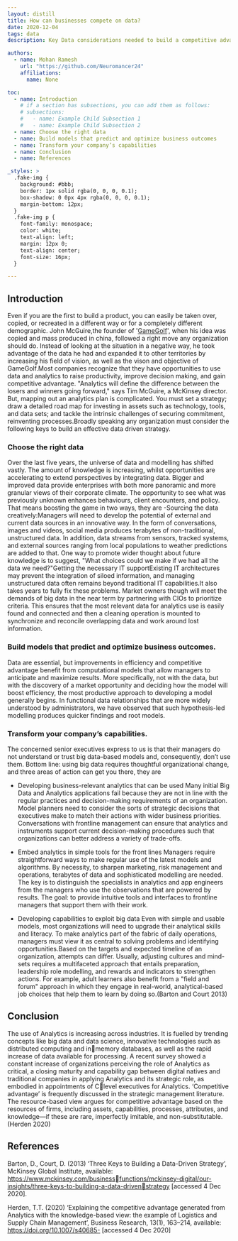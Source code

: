 ```yaml
---
layout: distill
title: How can businesses compete on data?
date: 2020-12-04
tags: data
description: Key Data considerations needed to build a competitive advantage.

authors:
  - name: Mohan Ramesh
    url: "https://github.com/Neuromancer24"
    affiliations: 
      name: None

toc:
  - name: Introduction
    # if a section has subsections, you can add them as follows:
    # subsections:
    #   - name: Example Child Subsection 1
    #   - name: Example Child Subsection 2
  - name: Choose the right data
  - name: Build models that predict and optimize business outcomes
  - name: Transform your company’s capabilities 
  - name: Conclusion
  - name: References

_styles: >
  .fake-img {
    background: #bbb;
    border: 1px solid rgba(0, 0, 0, 0.1);
    box-shadow: 0 0px 4px rgba(0, 0, 0, 0.1);
    margin-bottom: 12px;
  }
  .fake-img p {
    font-family: monospace;
    color: white;
    text-align: left;
    margin: 12px 0;
    text-align: center;
    font-size: 16px;
  }

---
```

## Introduction

Even if you are the first to build a product, you can easily be taken over, copied, or recreated in a different way or for a completely different demographic. John McGuire,the founder of '[GameGolf](https://www.gamegolf.com/about)', when his idea was copied and mass produced in china, followed a right move any organization should do. Instead of looking at the situation in a negative way, he took advantage of the data he had and expanded it to other territories by increasing his field of vision, as well as the vison and objective of GameGolf.Most companies recognize that they have opportunities to use data and analytics to raise productivity, improve decision making, and gain competitive advantage. "Analytics will define the difference between the losers and winners going forward," says Tim McGuire, a McKinsey director. But, mapping out an analytics plan is complicated. You must set a strategy; draw a detailed road map for investing in assets such as technology, tools, and data sets; and tackle the intrinsic challenges of securing commitment, reinventing processes.Broadly speaking any organization must consider the following keys to build an effective data driven strategy.

### Choose the right data 
Over the last five years, the universe of data and modelling has shifted vastly. The amount of knowledge is increasing, whilst opportunities are accelerating to extend perspectives by integrating data. Bigger and improved data provide enterprises with both more panoramic and more granular views of their corporate climate. The opportunity to see what was previously unknown enhances behaviours, client encounters, and policy. That means boosting the game in two ways, they are -Sourcing the data creatively:Managers will need to develop the potential of external and current data sources in an innovative way. In the form of conversations, images and videos, social media produces terabytes of non-traditional, unstructured data. In addition, data streams from sensors, tracked systems, and external sources ranging from local populations to weather predictions are added to that. One way to promote wider thought about future knowledge is to suggest, "What choices could we make if we had all the data we need?"Getting the necessary IT supportExisting IT architectures may prevent the integration of siloed information, and managing unstructured data often remains beyond traditional IT capabilities.It also takes years to fully fix these problems. Market owners though will meet the demands of big data in the near term by partnering with CIOs to prioritize criteria. This ensures that the most relevant data for analytics use is easily found and connected and then a cleaning operation is mounted to synchronize and reconcile overlapping data and work around lost information.

### Build models that predict and optimize business outcomes. 
Data are essential, but improvements in efficiency and competitive advantage benefit 
from computational models that allow managers to anticipate and maximize results. More 
specifically, not with the data, but with the discovery of a market opportunity and deciding 
how the model will boost efficiency, the most productive approach to developing a model 
generally begins. In functional data relationships that are more widely understood by 
administrators, we have observed that such hypothesis-led modelling produces quicker 
findings and root models.

### Transform your company’s capabilities. 
The concerned senior executives express to us is that their managers do not understand or trust big data–based models and, consequently, don’t use them. Bottom line: using big data requires thoughtful organizational change, and three areas of action can get you there, they are 

- Developing business-relevant analytics that can be used
Many initial Big Data and Analytics applications fail because they are not in line with the regular practices and decision-making requirements of an organization. Model planners need to consider the sorts of strategic decisions that executives make to match their actions with wider business priorities. Conversations with frontline management can ensure that analytics and instruments support current decision-making procedures such that organizations can better address a variety of trade-offs.

- Embed analytics in simple tools for the front lines
Managers require straightforward ways to make regular use of the latest models and algorithms. By necessity, to sharpen marketing, risk management and operations, terabytes of data and sophisticated modelling are needed. The key is to distinguish the specialists in analytics and app engineers from the managers who use the observations that are powered by results. The goal: to provide intuitive tools and interfaces to frontline managers that support them with their work.

- Developing capabilities to exploit big data
Even with simple and usable models, most organizations will need to upgrade their analytical skills and literacy. To make analytics part of the fabric of daily operations, managers must view it as central to solving problems and identifying opportunities.Based on the targets and expected timeline of an organization, attempts can differ. Usually, adjusting cultures and mind-sets requires a multifaceted approach that entails preparation, leadership role modelling, and rewards and indicators to strengthen actions. For example, adult learners also benefit from a "field and forum" approach in which they engage in real-world, analytical-based job choices that help them to learn by doing so.(Barton and Court 2013)

## Conclusion 
The use of Analytics is increasing across industries. It is fuelled by trending concepts like 
big data and data science, innovative technologies such as distributed computing and inmemory databases, as well as the rapid increase of data available for processing. A recent 
survey showed a constant increase of organizations perceiving the role of Analytics as 
critical, a closing maturity and capability gap between digital natives and traditional 
companies in applying Analytics and its strategic role, as embodied in appointments of Clevel executives for Analytics.
‘Competitive advantage’ is frequently discussed in the strategic management literature. 
The resource-based view argues for competitive advantage based on the resources of 
firms, including assets, capabilities, processes, attributes, and knowledge—if these are rare, 
imperfectly imitable, and non-substitutable. (Herden 2020)


## References 
Barton, D., Court, D. (2013) ‘Three Keys to Building a Data-Driven Strategy’, McKinsey Global Institute, available: https://www.mckinsey.com/businessfunctions/mckinsey-digital/our-insights/three-keys-to-building-a-data-drivenstrategy [accessed 4 Dec 2020].

Herden, T.T. (2020) ‘Explaining the competitive advantage generated from Analytics with the knowledge-based view: the example of Logistics and Supply Chain Management’, Business Research, 13(1), 163–214, available: https://doi.org/10.1007/s40685- [accessed 4 Dec 2020]